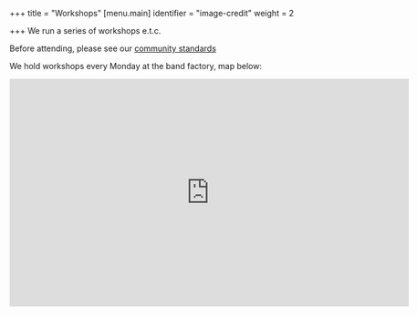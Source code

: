 +++
title = "Workshops"
[menu.main]
identifier = "image-credit"
weight = 2

+++
We run a series of workshops e.t.c.

Before attending, please see our [community standards](Leamprov "Community Standards")

We hold workshops every Monday at the band factory, map below:


<iframe width="700" height="400" id="gmap_canvas" src="https://maps.google.com/maps?q=The%20band%20factory,%20Leamington%20Spa,%20united%20kingdom&t=&z=13&ie=UTF8&iwloc=&output=embed" frameborder="0" scrolling="no" marginheight="0" marginwidth="0">
</iframe>